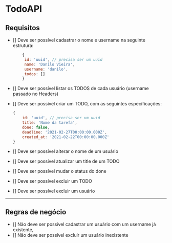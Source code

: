 # TodoAPI

## Requisitos

- [] Deve ser possível cadastrar o nome e username na seguinte estrutura:

    ```js
        { 
         id: 'uuid', // precisa ser um uuid
         name: 'Danilo Vieira', 
         username: 'danilo', 
         todos: []
        }
    ```

- [] Deve ser possível listar os TODOS de cada usuário (username passado no Headers)
- [] Deve ser possível criar um TODO, com as seguintes especificações:

    ```js
    {
        id: 'uuid', // precisa ser um uuid
        title: 'Nome da tarefa',
        done: false,
        deadline: '2021-02-27T00:00:00.000Z',
        created_at: '2021-02-22T00:00:00.000Z'
    }
    ```

- [] Deve ser possível alterar o nome de um usuário
- [] Deve ser possível atualizar um title de um TODO
- [] Deve ser possível mudar o status do done
- [] Deve ser possível excluir um TODO
- [] Deve ser possível excluir um usuário

***

## Regras de negócio

- [] Não deve ser possível cadastrar um usuário com um username já existente,
- [] Não deve ser possível excluir um usuário inexistente
